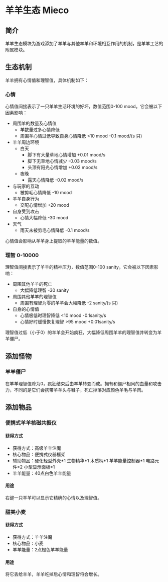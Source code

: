 # 羊羊生态 Mieco
## 简介
羊羊生态模块为游戏添加了羊羊与其他羊羊和环境相互作用的机制，是羊羊工艺的附属模块。

## 生态机制
羊羊拥有心情值和理智值，具体机制如下：

### 心情
心情值间接表示了一只羊羊生活环境的好坏，数值范围0-100 mood。它会被以下因素影响：

* 周围羊的数量及心情值
    * 羊数量过多心情降低
    * 周围羊心情过低导致自身心情降低 <10 mood -0.1 mood/(s 只)
* 羊羊周边环境
    * 白天
        * 脚下有大量草地心情增加 +0.01 mood/s
        * 脚下无草地心情减少 -0.03 mood/s
        * 头顶有阳光心情增加 +0.02 mood/s
    * 夜晚
        * 露天心情降低 -0.02 mood/s
* 与玩家的互动
    * 被剪毛心情降低 -10 mood
* 羊羊自身行为
    * 交配心情增加 +20 mood
* 自身受到攻击
    * 心情大幅降低 -30 mood
* 天气
    * 雨天未被剪毛心情降低 -0.1 mood/s

心情值会影响从羊羊身上提取的羊羊能量的数值。

### 理智 0-10000
理智值间接表示了羊羊的精神压力，数值范围0-100 sanity。它会被以下因素影响：

* 周围其他羊羊的死亡
    * 大幅降低理智 -30 sanity
* 周围其他羊羊的理智值
    * 周围有理智为零的羊羊会大幅降低 -2 sanity/(s 只)
* 自身的心情值
    * 心情极低时理智降低 <10 mood -0.1sanity/s
    * 心情好时缓慢恢复理智 >95 mood +0.01sanity/s

理智值过低（小于0）的羊羊会开始疯狂，大幅降低周围羊羊的理智值并转变为羊羊僵尸。

## 添加怪物
### 羊羊僵尸
在羊羊理智值降为0，疯狂结束后由羊羊转变而成。拥有和僵尸相同的血量和攻击力，不同的是它们会携带羊羊头与鞋子，死亡掉落对应颜色羊毛与羊肉。


## 添加物品
### 便携式羊羊核磁共振仪
#### 获得方式

* 获得方式：高级羊羊注魔
* 核心物品：便携式仪器框架
* 辅助物品：硬化轻型外壳\*1 生物精华\*1 木质柄\*1 羊羊能量控制器\*1 电路元件\*2 小型显示面板\*1
* 羊羊能量：40点白色羊羊能量

#### 用途
右键一只羊羊可以显示它精确的心情以及理智值。

### 甜美小麦
#### 获得方式

* 获得方式：羊羊注魔
* 核心物品：小麦
* 羊羊能量：2点橙色羊羊能量

#### 用途
将它丢给羊羊，羊羊吃掉后心情和理智将会增长。